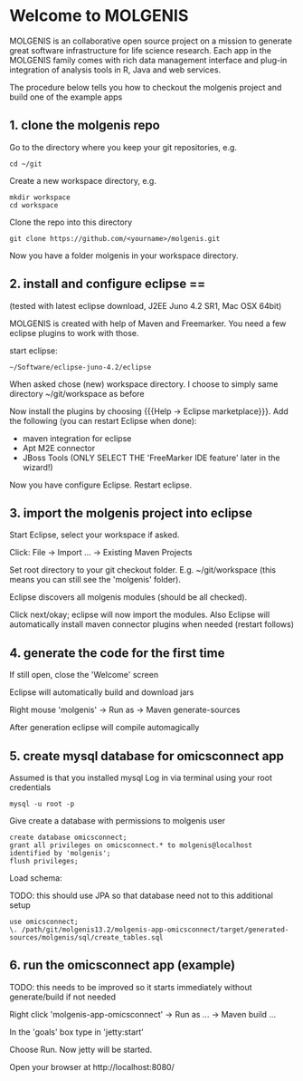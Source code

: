 # Welcome to MOLGENIS

MOLGENIS is an collaborative open source project on a mission to generate great software infrastructure for life science research. Each app in the MOLGENIS family comes with rich data management interface and plug-in integration of analysis tools in R, Java and web services.

The procedure below tells you how to checkout the molgenis project and build one of the example apps

## 1. clone the molgenis repo

Go to the directory where you keep your git repositories, e.g.

	cd ~/git


Create a new workspace directory, e.g.

	mkdir workspace
	cd workspace


Clone the repo into this directory

	git clone https://github.com/<yourname>/molgenis.git


Now you have a folder molgenis in your workspace directory.

## 2. install and configure eclipse == 
(tested with latest eclipse download, J2EE Juno 4.2 SR1, Mac OSX 64bit)

MOLGENIS is created with help of Maven and Freemarker. You need a few eclipse plugins to work with those.

start eclipse:

	~/Software/eclipse-juno-4.2/eclipse


When asked chose (new) workspace directory. I choose to simply same directory ~/git/workspace as before

Now install the plugins by choosing {{{Help -> Eclipse marketplace}}}. 
Add the following (you can restart Eclipse when done):
* maven integration for eclipse
* Apt M2E connector
* JBoss Tools (ONLY SELECT THE 'FreeMarker IDE feature' later in the wizard!)

Now you have configure Eclipse. Restart eclipse.

## 3. import the molgenis project into eclipse

Start Eclipse, select your workspace if asked.

Click: File -> Import ... -> Existing Maven Projects 

Set root directory to your git checkout folder. E.g. ~/git/workspace
(this means you can still see the 'molgenis' folder).

Eclipse discovers all molgenis modules (should be all checked).

Click next/okay; eclipse will now import the modules. Also Eclipse will automatically install maven connector plugins when needed (restart follows)

## 4. generate the code for the first time

If still open, close the 'Welcome' screen

Eclipse will automatically build and download jars

Right mouse 'molgenis' -> Run as -> Maven generate-sources

After generation eclipse will compile automagically

## 5. create mysql database for omicsconnect app

Assumed is that you installed mysql
Log in via terminal using your root credentials

	mysql -u root -p

Give create a database with permissions to molgenis user

	create database omicsconnect;
	grant all privileges on omicsconnect.* to molgenis@localhost identified by 'molgenis';
	flush privileges;

Load schema:

TODO: this should use JPA so that database need not to this additional setup

	use omicsconnect;
	\. /path/git/molgenis13.2/molgenis-app-omicsconnect/target/generated-sources/molgenis/sql/create_tables.sql

## 6. run the omicsconnect app (example)

TODO: this needs to be improved so it starts immediately without generate/build if not needed

Right click 'molgenis-app-omicsconnect' -> Run as ... -> Maven build ...

In the 'goals' box type in 'jetty:start'

Choose Run. Now jetty will be started.

Open your browser at http://localhost:8080/
